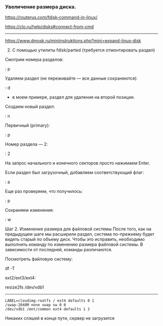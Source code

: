 ### Увеличение размера диска.

https://routerus.com/fdisk-command-in-linux/

https://clo.ru/help/disks#connect-from-cmd

--------------
https://www.dmosk.ru/miniinstruktions.php?mini=expand-linux-disk

2. С помощью утилиты fdisk/parted (требуется отмонтировать раздел)

Смотрим номера разделов:

: p

Удаляем раздел (не переживайте — все данные сохраняются):

: d


* в моем примере, раздел для удаления на второй позиции.

Создаем новый раздел:

: n

Первичный (primary):

: p

Номер раздела — 2:

: 2

На запрос начального и конечного секторов просто нажимаем Enter.

Если раздел был загрузочный, добавляем соответствующий флаг:

: a

Еще раз проверяем, что получилось:

: p

Сохраняем изменения:

: w

Шаг 2. Изменение размера для файловой системы
После того, как на предыдущем шаге мы расширили раздел, система по-прежнему будет видеть старый по объему диск. Чтобы это исправить, необходимо выполнить команду по изменению размера файловой системы. В зависимости от последней, команды различаются.

Посмотреть файловую систему:

df -T

ext2/ext3/ext4:

resize2fs /dev/vdb1

-----------------------------
```
LABEL=cloudimg-rootfs / ext4 defaults 0 1
/swap-2048M none swap sw 0 0
/dev/vdb1 /mnt/common ext4 defaults 1 2
```

Никаких слэшей в конце пути, сервер не загрузится 
